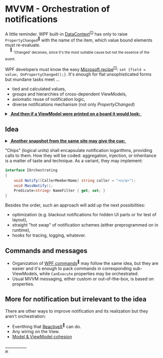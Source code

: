 # MVVM - Orchestration of notifications

A little reminder. WPF built-in [DataContext](https://learn.microsoft.com/dotnet/desktop/wpf/data/how-to-specify-the-binding-source)<sup>🪟</sup> has only to raise `PropertyChanged`<sup>:raising_hand:</sup> with the name of the item, which value bound elements must re-evaluate.\
&nbsp;&nbsp;&nbsp;&nbsp;<sup>:raising_hand:</sup>&nbsp;<sub>'Changed' deceives, since it's the most suitable cause but not the essence of the event.</sub>

WPF developers must know the easy [Microsoft recipe](https://learn.microsoft.com/en-us/dotnet/desktop/wpf/data/how-to-implement-property-change-notification)<sup>🪟</sup>: `set {field = value; OnPropertyChanged();}`. It's enough for flat unsophisticated forms but mundane tasks meet ...

* tied and calculated values,
* groups and hierarchies of cross-dependent ViewModels, 
* axiomatic reuse of notification logic,
* diverse notifications mechanism (not only _PropertyChanged_)

<details>
<summary><ins>&nbsp;<b>And then if a ViewModel were printed on a board it would look:</b>&nbsp;</ins></summary></summary>
&nbsp;

[![Spaghetti wires snapshot from bigmessowires.com](../../../_rsc/img/bigmessowires.com_wired-circuit.jpg)](https://github.com/Kyriosity/read-write/tree/main/README+/_rsc)\
(*Found on bigmessowires.com*)\
\________________________________________________________________________________________
</details>


## Idea 

<details>
<summary><ins>&nbsp;<b>Another snapshot from the same site may give the cue:</b>&nbsp;</ins></summary></summary>
&nbsp;

[![Spaghetti wires snapshot from bigmessowires.com](../../../_rsc/img/bigmessowires.com_inegrated-circuit.jpg)](https://github.com/Kyriosity/read-write/tree/main/README+/_rsc)\
(*Found on bigmessowires.com*)\
\________________________________________________________________________________________
</details>

"Chips" (logical units) shall encapsulate notification logarithms, providing calls to them. How they will be coded: aggregation, injection, or inheritance is a matter of taste and technique. As a variant, they may implement:

```csharp
interface IOrchestrating
{
    void Notify([CallerMemberName] string caller = "<n/a>");
    void MassNotify();
    Predicate<string> NameFilter { get; set; }
}
```

Besides the order, such an approach will add up the next possibilities:

+ optimization (e.g. blackout notifications for hidden UI parts or for test of layout),
+ straight "hot swap" of notification schemes (either preprogrammed on in runtime),
+ hooks for tracing, logging, whatever.

## Commands and messages

* Organization of [WPF commands](https://learn.microsoft.com/en-us/dotnet/desktop/wpf/advanced/commanding-overview)<sup>🔗</sup> may follow the same idea, but they are easier and it's enough to pack commands in corresponding sub-ViewModels, while `CanExecute` properties may be orchestrated.
* Usual MVVM messaging, either custom or out-of-the-box, is based on properties.

## More for notification but irrelevant to the idea

There are other ways to improve notification and its realization but they aren't orchestration:

+ Everithing that [ReactiveX](https://reactivex.io/)<sup>🔗</sup> can do.
+ Any wiring on the View.
+ [Model & ViewModel cohesion](mvvm-vmodel_cohesion.md)

\___________\
🔚
